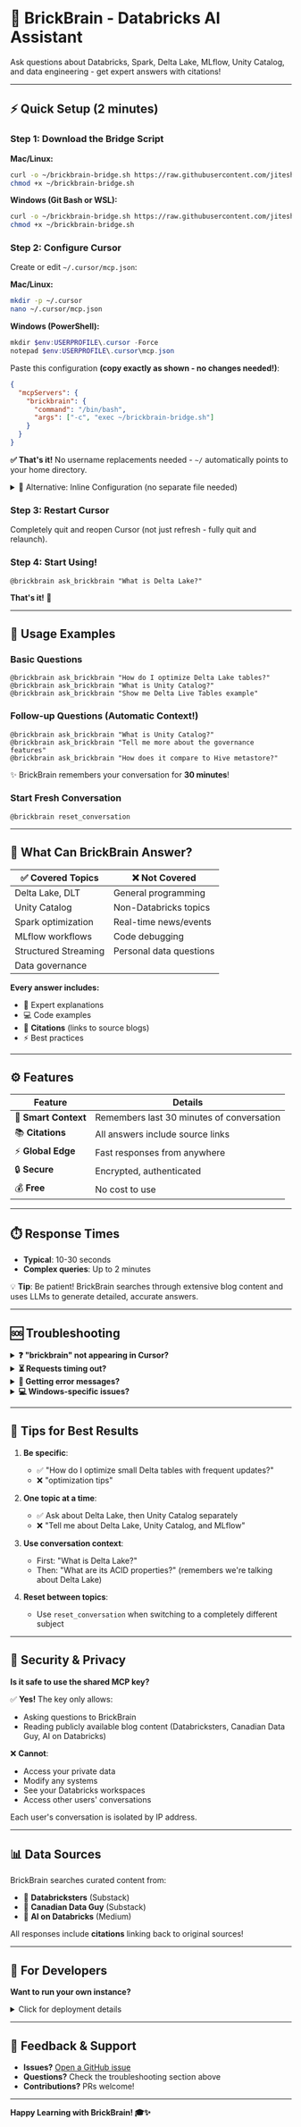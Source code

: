 # 🧠 BrickBrain - Databricks AI Assistant

Ask questions about Databricks, Spark, Delta Lake, MLflow, Unity Catalog, and data engineering - get expert answers with citations!

---

## ⚡ Quick Setup (2 minutes)

### Step 1: Download the Bridge Script

**Mac/Linux:**
```bash
curl -o ~/brickbrain-bridge.sh https://raw.githubusercontent.com/jiteshsoni/BrickBrain/main/cloudflare-mcp-worker/mcp-bridge.sh
chmod +x ~/brickbrain-bridge.sh
```

**Windows (Git Bash or WSL):**
```bash
curl -o ~/brickbrain-bridge.sh https://raw.githubusercontent.com/jiteshsoni/BrickBrain/main/cloudflare-mcp-worker/mcp-bridge.sh
chmod +x ~/brickbrain-bridge.sh
```

### Step 2: Configure Cursor

Create or edit `~/.cursor/mcp.json`:

**Mac/Linux:**
```bash
mkdir -p ~/.cursor
nano ~/.cursor/mcp.json
```

**Windows (PowerShell):**
```powershell
mkdir $env:USERPROFILE\.cursor -Force
notepad $env:USERPROFILE\.cursor\mcp.json
```

Paste this configuration **(copy exactly as shown - no changes needed!)**:

```json
{
  "mcpServers": {
    "brickbrain": {
      "command": "/bin/bash",
      "args": ["-c", "exec ~/brickbrain-bridge.sh"]
    }
  }
}
```

**✅ That's it!** No username replacements needed - `~/` automatically points to your home directory.

<details>
<summary>🔧 Alternative: Inline Configuration (no separate file needed)</summary>

If you prefer not to download a separate script, use this all-in-one config:

```json
{
  "mcpServers": {
    "brickbrain": {
      "command": "bash",
      "args": [
        "-c",
        "while IFS= read -r line; do [ -n \"$line\" ] && curl -s -X POST --max-time 180 -H 'Content-Type: application/json' -H 'x-mcp-key: 3eacb5a9b446c3507dfa5b84dc0e335a7c9f5e70801579ee9f35247fcd1c7369' -d \"$line\" https://brickbrain-mcp-bridge.get2jitesh.workers.dev/mcp; done"
      ]
    }
  }
}
```

This works but is harder to read and maintain.
</details>

### Step 3: Restart Cursor

Completely quit and reopen Cursor (not just refresh - fully quit and relaunch).

### Step 4: Start Using!

```
@brickbrain ask_brickbrain "What is Delta Lake?"
```

**That's it!** 🎉

---

## 💬 Usage Examples

### Basic Questions
```
@brickbrain ask_brickbrain "How do I optimize Delta Lake tables?"
@brickbrain ask_brickbrain "What is Unity Catalog?"
@brickbrain ask_brickbrain "Show me Delta Live Tables example"
```

### Follow-up Questions (Automatic Context!)
```
@brickbrain ask_brickbrain "What is Unity Catalog?"
@brickbrain ask_brickbrain "Tell me more about the governance features"
@brickbrain ask_brickbrain "How does it compare to Hive metastore?"
```

✨ BrickBrain remembers your conversation for **30 minutes**!

### Start Fresh Conversation
```
@brickbrain reset_conversation
```

---

## 🎯 What Can BrickBrain Answer?

| ✅ Covered Topics | ❌ Not Covered |
|-------------------|----------------|
| Delta Lake, DLT | General programming |
| Unity Catalog | Non-Databricks topics |
| Spark optimization | Real-time news/events |
| MLflow workflows | Code debugging |
| Structured Streaming | Personal data questions |
| Data governance | |

**Every answer includes:**
- 📝 Expert explanations
- 💻 Code examples  
- 🔗 **Citations** (links to source blogs)
- ⚡ Best practices

---

## ⚙️ Features

| Feature | Details |
|---------|---------|
| 🧠 **Smart Context** | Remembers last 30 minutes of conversation |
| 📚 **Citations** | All answers include source links |
| ⚡ **Global Edge** | Fast responses from anywhere |
| 🔒 **Secure** | Encrypted, authenticated |
| 💰 **Free** | No cost to use |

---

## ⏱️ Response Times

- **Typical**: 10-30 seconds
- **Complex queries**: Up to 2 minutes

💡 **Tip**: Be patient! BrickBrain searches through extensive blog content and uses LLMs to generate detailed, accurate answers.

---

## 🆘 Troubleshooting

<details>
<summary><strong>❓ "brickbrain" not appearing in Cursor?</strong></summary>

1. Check `~/.cursor/mcp.json` is valid JSON (paste into JSONLint.com)
2. **Restart Cursor completely** (Quit → Reopen, not just refresh)
3. Verify `bash` and `curl` are installed (they should be by default on Mac/Linux)
4. Check Cursor's MCP logs (Settings → Advanced → Show Logs)

**Test the connection manually:**
```bash
# If using the script file approach:
echo '{"jsonrpc":"2.0","id":1,"method":"tools/list"}' | ~/brickbrain-bridge.sh

# Or test the server directly:
curl -X POST https://brickbrain-mcp-bridge.get2jitesh.workers.dev/mcp \
  -H "Content-Type: application/json" \
  -H "x-mcp-key: 3eacb5a9b446c3507dfa5b84dc0e335a7c9f5e70801579ee9f35247fcd1c7369" \
  -d '{"jsonrpc":"2.0","id":1,"method":"tools/list"}'
```

Should return: `{"jsonrpc":"2.0","id":1,"result":{"tools":[...]}}`
</details>

<details>
<summary><strong>⏳ Requests timing out?</strong></summary>

- **Wait patiently** - complex questions take up to 2 minutes
- Try simplifying: "What is Delta Lake?" instead of "Explain Delta Lake architecture, use cases, and optimization strategies in detail"
- Check your internet connection
- Verify the server is up:
  ```bash
  curl https://brickbrain-mcp-bridge.get2jitesh.workers.dev/
  ```
</details>

<details>
<summary><strong>🐛 Getting error messages?</strong></summary>

**Test the server directly:**
```bash
curl -X POST \
  -H "Content-Type: application/json" \
  -H "x-mcp-key: 3eacb5a9b446c3507dfa5b84dc0e335a7c9f5e70801579ee9f35247fcd1c7369" \
  -d '{"jsonrpc":"2.0","id":1,"method":"tools/list"}' \
  https://brickbrain-mcp-bridge.get2jitesh.workers.dev/mcp
```

If this works but Cursor doesn't:
- Problem is with your MCP configuration
- Double-check the JSON formatting in `~/.cursor/mcp.json`
- Make sure quotes and brackets match exactly

If this fails:
- Server might be down (rare)
- Check your network/firewall settings
</details>

<details>
<summary><strong>💻 Windows-specific issues?</strong></summary>

Windows users may need to install bash:
1. Use Git Bash (comes with Git for Windows)
2. Or use WSL (Windows Subsystem for Linux)

Alternatively, use Python instead:
```json
{
  "mcpServers": {
    "brickbrain": {
      "command": "python",
      "args": [
        "-c",
        "import sys,json,requests;[print(json.dumps(requests.post('https://brickbrain-mcp-bridge.get2jitesh.workers.dev/mcp',json=json.loads(l),headers={'x-mcp-key':'3eacb5a9b446c3507dfa5b84dc0e335a7c9f5e70801579ee9f35247fcd1c7369'},timeout=180).json()),flush=True) for l in sys.stdin if l.strip()]"
      ]
    }
  }
}
```
</details>

---

## 📝 Tips for Best Results

1. **Be specific**: 
   - ✅ "How do I optimize small Delta tables with frequent updates?"
   - ❌ "optimization tips"

2. **One topic at a time**: 
   - ✅ Ask about Delta Lake, then Unity Catalog separately
   - ❌ "Tell me about Delta Lake, Unity Catalog, and MLflow"

3. **Use conversation context**:
   - First: "What is Delta Lake?"
   - Then: "What are its ACID properties?" (remembers we're talking about Delta Lake)

4. **Reset between topics**:
   - Use `reset_conversation` when switching to a completely different subject

---

## 🔐 Security & Privacy

**Is it safe to use the shared MCP key?**

✅ **Yes!** The key only allows:
- Asking questions to BrickBrain
- Reading publicly available blog content (Databricksters, Canadian Data Guy, AI on Databricks)

❌ **Cannot**:
- Access your private data
- Modify any systems
- See your Databricks workspaces
- Access other users' conversations

Each user's conversation is isolated by IP address.

---

## 📊 Data Sources

BrickBrain searches curated content from:
- 📰 **Databricksters** (Substack)
- 📰 **Canadian Data Guy** (Substack)
- 📰 **AI on Databricks** (Medium)

All responses include **citations** linking back to original sources!

---

## 🔧 For Developers

**Want to run your own instance?**

<details>
<summary>Click for deployment details</summary>

**Tech Stack:**
- Cloudflare Workers (serverless, global edge network)
- MCP protocol over HTTP (JSON-RPC 2.0)
- Bash bridge script (9 lines, zero dependencies)

**Deploy your own:**
```bash
cd cloudflare-mcp-worker
npm install
npx wrangler deploy
```

**Required secrets:**
```bash
echo "YOUR_TOKEN" | npx wrangler secret put DATABRICKS_TOKEN
echo "YOUR_KEY" | npx wrangler secret put MCP_SHARED_KEY
echo "YOUR_ENDPOINT" | npx wrangler secret put DATABRICKS_SERVING_URL
```

**Architecture:** Cursor (stdio) → mcp-bridge.sh → Cloudflare Worker → Databricks Agent

</details>

---

## 📮 Feedback & Support

- **Issues?** [Open a GitHub issue](https://github.com/jiteshsoni/BrickBrain/issues)
- **Questions?** Check the troubleshooting section above
- **Contributions?** PRs welcome!

---

**Happy Learning with BrickBrain! 🎓✨**
